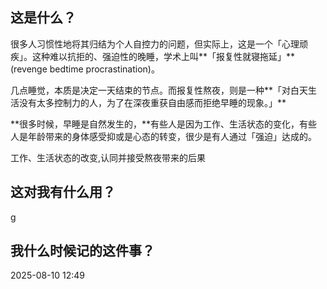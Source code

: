 ## 这是什么？
很多人习惯性地将其归结为个人自控力的问题，但实际上，这是一个「心理顽疾」。这种难以抗拒的、强迫性的晚睡，学术上叫**「报复性就寝拖延」**(revenge bedtime procrastination)。

几点睡觉，本质是决定一天结束的节点。而报复性熬夜，则是一种**「对白天生活没有太多控制力的人，为了在深夜重获自由感而拒绝早睡的现象。」**


**很多时候，早睡是自然发生的，**有些人是因为工作、生活状态的变化，有些人是年龄带来的身体感受抑或是心态的转变，很少是有人通过「强迫」达成的。



工作、生活状态的改变,认同并接受熬夜带来的后果

## 这对我有什么用？
g

## 我什么时候记的这件事？

2025-08-10 12:49

